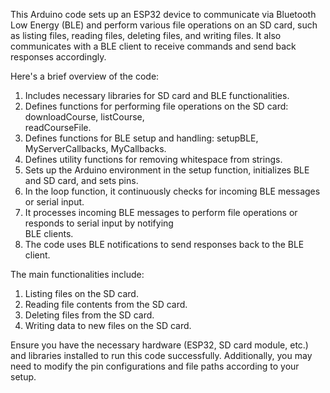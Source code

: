 This Arduino code sets up an ESP32 device to communicate via Bluetooth Low Energy (BLE) and perform various file operations on an SD card, such as listing files, reading files, deleting files, and writing files. It also communicates with a BLE client to receive commands and send back responses accordingly.

Here's a brief overview of the code:

1. Includes necessary libraries for SD card and BLE functionalities.
2. Defines functions for performing file operations on the SD card: downloadCourse, listCourse,   
   readCourseFile.
3. Defines functions for BLE setup and handling: setupBLE, MyServerCallbacks, MyCallbacks.
4. Defines utility functions for removing whitespace from strings.
5. Sets up the Arduino environment in the setup function, initializes BLE and SD card, and sets pins.
6. In the loop function, it continuously checks for incoming BLE messages or serial input.
7. It processes incoming BLE messages to perform file operations or responds to serial input by notifying   
   BLE clients.
8. The code uses BLE notifications to send responses back to the BLE client.

The main functionalities include:

1. Listing files on the SD card.
2. Reading file contents from the SD card.
3. Deleting files from the SD card.
4. Writing data to new files on the SD card.

Ensure you have the necessary hardware (ESP32, SD card module, etc.) and libraries installed to run this code successfully. Additionally, you may need to modify the pin configurations and file paths according to your setup.

